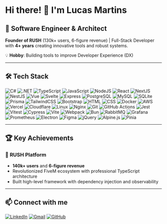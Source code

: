 # Hi there! 👋 I'm Lucas Martins

## 🚀 Software Engineer & Architect

**Founder of RUSH** (130k+ users, 6-figure revenue) | Full-Stack Developer with **4+ years** creating innovative tools and robust systems.

💡 **Hobby**: Building tools to improve Developer Experience (DX)

---

## 🛠️ Tech Stack

![C#](https://skillicons.dev/icons?i=cs) ![.NET](https://skillicons.dev/icons?i=dotnet) ![TypeScript](https://skillicons.dev/icons?i=ts) ![JavaScript](https://skillicons.dev/icons?i=js) ![NodeJS](https://skillicons.dev/icons?i=nodejs) ![React](https://skillicons.dev/icons?i=react) ![NextJS](https://skillicons.dev/icons?i=nextjs) ![NestJS](https://skillicons.dev/icons?i=nestjs) ![Vue](https://skillicons.dev/icons?i=vue) ![Svelte](https://skillicons.dev/icons?i=svelte) ![Express](https://skillicons.dev/icons?i=express) ![PostgreSQL](https://skillicons.dev/icons?i=postgres) ![MySQL](https://skillicons.dev/icons?i=mysql) ![SQLite](https://skillicons.dev/icons?i=sqlite) ![Prisma](https://skillicons.dev/icons?i=prisma) ![TailwindCSS](https://skillicons.dev/icons?i=tailwind) ![Bootstrap](https://skillicons.dev/icons?i=bootstrap) ![HTML](https://skillicons.dev/icons?i=html) ![CSS](https://skillicons.dev/icons?i=css) ![Docker](https://skillicons.dev/icons?i=docker) ![AWS](https://skillicons.dev/icons?i=aws) ![Vercel](https://skillicons.dev/icons?i=vercel) ![Cloudflare](https://skillicons.dev/icons?i=cloudflare) ![Linux](https://skillicons.dev/icons?i=linux) ![Nginx](https://skillicons.dev/icons?i=nginx) ![Git](https://skillicons.dev/icons?i=git) ![GitHub Actions](https://skillicons.dev/icons?i=githubactions) ![Jest](https://skillicons.dev/icons?i=jest) ![Vitest](https://skillicons.dev/icons?i=vitest) ![Cypress](https://skillicons.dev/icons?i=cypress) ![Vite](https://skillicons.dev/icons?i=vite) ![Webpack](https://skillicons.dev/icons?i=webpack) ![Bun](https://skillicons.dev/icons?i=bun) ![RabbitMQ](https://skillicons.dev/icons?i=rabbitmq) ![Grafana](https://skillicons.dev/icons?i=grafana) ![Prometheus](https://skillicons.dev/icons?i=prometheus) ![Electron](https://skillicons.dev/icons?i=electron) ![Figma](https://skillicons.dev/icons?i=figma) ![jQuery](https://skillicons.dev/icons?i=jquery) ![Alpine.js](https://skillicons.dev/icons?i=alpinejs) ![Pinia](https://skillicons.dev/icons?i=pinia)

---

## 🏆 Key Achievements

### 🚀 **RUSH Platform**
- **140k+ users** and **6-figure revenue**
- Revolutionized FiveM ecosystem with professional TypeScript architecture
- Built high-level framework with dependency injection and observability

---

## 📫 Connect with me

[![LinkedIn](https://skillicons.dev/icons?i=linkedin)](https://linkedin.com/in/martinzdev) [![Gmail](https://skillicons.dev/icons?i=gmail)](mailto:lucasowza@hotmail.com) [![GitHub](https://skillicons.dev/icons?i=github)](https://github.com/martinzdev)

